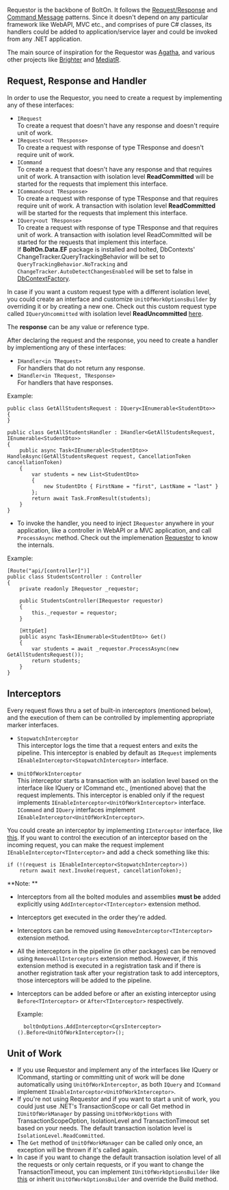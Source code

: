 Requestor is the backbone of BoltOn. It follows the [Request/Response](https://www.enterpriseintegrationpatterns.com/patterns/messaging/RequestReply.html) and [Command Message](https://www.enterpriseintegrationpatterns.com/patterns/messaging/CommandMessage.html) patterns. Since it doesn't depend on any particular framework like WebAPI, MVC etc., and comprises of pure C# classes, its handlers could be added to application/service layer and could be invoked from any .NET application.

The main source of inspiration for the Requestor was [Agatha](https://github.com/davybrion/Agatha), and various other projects like [Brighter](https://github.com/BrighterCommand/Brighter) and [MediatR](https://github.com/jbogard/MediatR).

Request, Response and Handler
-
In order to use the Requestor, you need to create a request by implementing any of these interfaces:

* `IRequest`
<br /> To create a request that doesn't have any response and doesn't require unit of work.
* `IRequest<out TResponse>` 
<br /> To create a request with response of type TResponse and doesn't require unit of work.
* `ICommand`
<br /> To create a request that doesn't have any response and that requires unit of work. A transaction with isolation level **ReadCommitted** will be started for the requests that implement this interface. 
* `ICommand<out TResponse>` 
<br /> To create a request with response of type TResponse and that requires require unit of work. A transaction with isolation level **ReadCommitted** will be started for the requests that implement this interface.
* `IQuery<out TResponse>`
<br /> To create a request with response of type TResponse and that requires unit of work. A transaction with isolation level ReadCommitted will be started for the requests that implement this interface. 
<br /> If **BoltOn.Data.EF** package is installed and bolted, DbContexts' ChangeTracker.QueryTrackingBehavior will be set to `QueryTrackingBehavior.NoTracking` and `ChangeTracker.AutoDetectChangesEnabled` will be set to false in [DbContextFactory](../data/#dbcontextfactory).

In case if you want a custom request type with a different isolation level, you could create an interface and customize `UnitOfWorkOptionsBuilder` by overriding it or by creating a new one. Check out this custom request type called `IQueryUncommitted` with isolation level **ReadUncommitted** [here](../optional/#iqueryuncommitted). 

The **response** can be any value or reference type.

After declaring the request and the response, you need to create a handler by implementiong any of these interfaces:

* `IHandler<in TRequest>`
<br> For handlers that do not return any response.
* `IHandler<in TRequest, TResponse>`
<br> For handlers that have responses.

Example:

    public class GetAllStudentsRequest : IQuery<IEnumerable<StudentDto>>
	{
	}

	public class GetAllStudentsHandler : IHandler<GetAllStudentsRequest, IEnumerable<StudentDto>>
	{
		public async Task<IEnumerable<StudentDto>> HandleAsync(GetAllStudentsRequest request, CancellationToken cancellationToken)
		{
			var students = new List<StudentDto>
			{
				new StudentDto { FirstName = "first", LastName = "last" }
			};
			return await Task.FromResult(students);
		}
	}

* To invoke the handler, you need to inject `IRequestor` anywhere in your application, like a controller in WebAPI or a MVC application, and call `ProcessAsync` method. Check out the implemenation [Requestor](https://github.com/gokulm/BoltOn/blob/master/src/BoltOn/Requestor/Pipeline/Requestor.cs) to know the internals.

Example:

	[Route("api/[controller]")]
	public class StudentsController : Controller
	{
		private readonly IRequestor _requestor;

		public StudentsController(IRequestor requestor)
		{
			this._requestor = requestor;
		}

		[HttpGet]
		public async Task<IEnumerable<StudentDto>> Get()
		{
			var students = await _requestor.ProcessAsync(new GetAllStudentsRequest());
			return students;
		}
	}

Interceptors
------------
Every request flows thru a set of built-in interceptors (mentioned below), and the execution of them can be controlled by implementing appropriate marker interfaces. 

* `StopwatchInterceptor`
<br> This interceptor logs the time that a request enters and exits the pipeline. This interceptor is enabled by default as `IRequest` implements `IEnableInterceptor<StopwatchInterceptor>` interface.

* `UnitOfWorkInterceptor`
<br> This interceptor starts a transaction with an isolation level based on the interface like IQuery or ICommand etc., (mentioned above) that the request implements. This interceptor is enabled only if the request implements `IEnableInterceptor<UnitOfWorkInterceptor>` interface. `ICommand` and `IQuery` interfaces implement `IEnableInterceptor<UnitOfWorkInterceptor>`.

You could create an interceptor by implementing `IInterceptor` interface, like [this](../optional/#interceptor). If you want to control the execution of an interceptor based on the incoming request, you can make the request implement `IEnableInterceptor<TInterceptor>` and add a check something like this:

	if (!(request is IEnableInterceptor<StopwatchInterceptor>))
		return await next.Invoke(request, cancellationToken);

**Note: **

* Interceptors from all the bolted modules and assemblies **must be** added explicitly  using `AddInterceptor<TInterceptor>` extension method.
* Interceptors get executed in the order they're added.
* Interceptors can be removed using `RemoveInterceptor<TInterceptor>` extension method. 
* All the interceptors in the pipeline (in other packages) can be removed using `RemoveAllInterceptors` extension method. However, if this extension method is executed in a registration task and if there is another registration task after your registration task to add interceptors, those interceptors will be added to the pipeline.
* Interceptors can be added before or after an existing interceptor using `Before<TInterceptor>` or `After<TInterceptor>` respectively.

	Example:

		boltOnOptions.AddInterceptor<CqrsInterceptor>().Before<UnitOfWorkInterceptor>();

Unit of Work
------------

* If you use Requestor and implement any of the interfaces like IQuery or ICommand, starting or committing unit of work will be done automatically using `UnitOfWorkInterceptor`, as both `IQuery` and `ICommand` implement `IEnableInterceptor<UnitOfWorkInterceptor>`.
* If you're not using Requestor and if you want to start a unit of work, you could just use .NET's TransactionScope or call Get method in `IUnitOfWorkManager` by passing `UnitOfWorkOptions` with TransactionScopeOption, IsolationLevel and TransactionTimeout set based on your needs. The default transaction isolation level is `IsolationLevel.ReadCommitted`. 
* The `Get` method of `UnitOfWorkManager` can be called only once, an exception will be thrown if it's called again. 
* In case if you want to change the default transaction isolation level of all the requests or only certain requests, or if you want to change the TransactionTimeout, you can implement `IUnitOfWorkOptionsBuilder` like [this](../optional/#unitofworkoptionsbuilder) or inherit `UnitOfWorkOptionsBuilder` and override the Build method.

